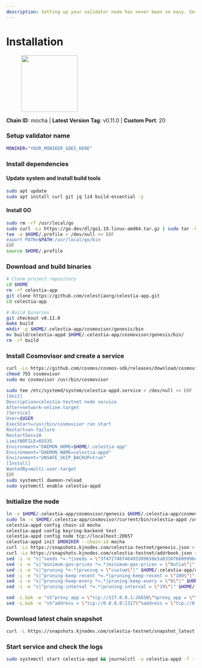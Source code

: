 ```yaml
---
description: Setting up your validator node has never been so easy. Get your validator running in minutes by following step by step instructions.
---
```


# Installation

<figure><img src="https://raw.githubusercontent.com/kj89/testnet_manuals/main/pingpub/logos/celestia.png" width="150" alt=""><figcaption></figcaption></figure>

**Chain ID**: mocha | **Latest Version Tag**: v0.11.0 | **Custom Port**: 20

### Setup validator name

```bash
MONIKER="YOUR_MONIKER_GOES_HERE"
```

### Install dependencies

#### Update system and install build tools

```bash
sudo apt update
sudo apt install curl git jq lz4 build-essential -y
```

#### Install GO

```bash
sudo rm -rf /usr/local/go
sudo curl -Ls https://go.dev/dl/go1.19.linux-amd64.tar.gz | sudo tar -C /usr/local -xz
tee -a $HOME/.profile > /dev/null << EOF
export PATH=$PATH:/usr/local/go/bin
EOF
source $HOME/.profile
```

### Download and build binaries

```bash
# Clone project repository
cd $HOME
rm -rf celestia-app
git clone https://github.com/celestiaorg/celestia-app.git
cd celestia-app

# Build binaries
git checkout v0.11.0
make build
mkdir -p $HOME/.celestia-app/cosmovisor/genesis/bin
mv build/celestia-appd $HOME/.celestia-app/cosmovisor/genesis/bin/
rm -rf build
```

### Install Cosmovisor and create a service

```bash
curl -Ls https://github.com/cosmos/cosmos-sdk/releases/download/cosmovisor%2Fv1.3.0/cosmovisor-v1.3.0-linux-amd64.tar.gz | tar xz
chmod 755 cosmovisor
sudo mv cosmovisor /usr/bin/cosmovisor

sudo tee /etc/systemd/system/celestia-appd.service > /dev/null << EOF
[Unit]
Description=celestia-testnet node service
After=network-online.target
[Service]
User=$USER
ExecStart=/usr/bin/cosmovisor run start
Restart=on-failure
RestartSec=10
LimitNOFILE=65535
Environment="DAEMON_HOME=$HOME/.celestia-app"
Environment="DAEMON_NAME=celestia-appd"
Environment="UNSAFE_SKIP_BACKUP=true"
[Install]
WantedBy=multi-user.target
EOF
sudo systemctl daemon-reload
sudo systemctl enable celestia-appd
```

### Initialize the node

```bash
ln -s $HOME/.celestia-app/cosmovisor/genesis $HOME/.celestia-app/cosmovisor/current
sudo ln -s $HOME/.celestia-app/cosmovisor/current/bin/celestia-appd /usr/local/bin/celestia-appd
celestia-appd config chain-id mocha
celestia-appd config keyring-backend test
celestia-appd config node tcp://localhost:20657
celestia-appd init $MONIKER --chain-id mocha
curl -Ls https://snapshots.kjnodes.com/celestia-testnet/genesis.json > $HOME/.celestia-app/config/genesis.json
curl -Ls https://snapshots.kjnodes.com/celestia-testnet/addrbook.json > $HOME/.celestia-app/config/addrbook.json
sed -i -e "s|^seeds *=.*|seeds = \"3f472746f46493309650e5a033076689996c8881@celestia-testnet.rpc.kjnodes.com:20659\"|" $HOME/.celestia-app/config/config.toml
sed -i -e "s|^minimum-gas-prices *=.*|minimum-gas-prices = \"0utia\"|" $HOME/.celestia-app/config/app.toml
sed -i -e "s|^pruning *=.*|pruning = \"custom\"|" $HOME/.celestia-app/config/app.toml
sed -i -e "s|^pruning-keep-recent *=.*|pruning-keep-recent = \"100\"|" $HOME/.celestia-app/config/app.toml
sed -i -e "s|^pruning-keep-every *=.*|pruning-keep-every = \"0\"|" $HOME/.celestia-app/config/app.toml
sed -i -e "s|^pruning-interval *=.*|pruning-interval = \"19\"|" $HOME/.celestia-app/config/app.toml

sed -i.bak -e "s%^proxy_app = \"tcp://127.0.0.1:26658\"%proxy_app = \"tcp://127.0.0.1:20658\"%; s%^laddr = \"tcp://127.0.0.1:26657\"%laddr = \"tcp://127.0.0.1:20657\"%; s%^pprof_laddr = \"localhost:6060\"%pprof_laddr = \"localhost:20060\"%; s%^laddr = \"tcp://0.0.0.0:26656\"%laddr = \"tcp://0.0.0.0:20656\"%; s%^prometheus_listen_addr = \":26660\"%prometheus_listen_addr = \":20660\"%" $HOME/.celestia-app/config/config.toml
sed -i.bak -e "s%^address = \"tcp://0.0.0.0:1317\"%address = \"tcp://0.0.0.0:20317\"%; s%^address = \":8080\"%address = \":20080\"%; s%^address = \"0.0.0.0:9090\"%address = \"0.0.0.0:20090\"%; s%^address = \"0.0.0.0:9091\"%address = \"0.0.0.0:20091\"%; s%^address = \"0.0.0.0:8545\"%address = \"0.0.0.0:20545\"%; s%^ws-address = \"0.0.0.0:8546\"%ws-address = \"0.0.0.0:20546\"%" $HOME/.celestia-app/config/app.toml
```

### Download latest chain snapshot

```bash
curl -L https://snapshots.kjnodes.com/celestia-testnet/snapshot_latest.tar.lz4 | lz4 -dc - | tar -xf - -C $HOME/.celestia-app
```

### Start service and check the logs

```bash
sudo systemctl start celestia-appd && journalctl -u celestia-appd -f --no-hostname -o cat
```
